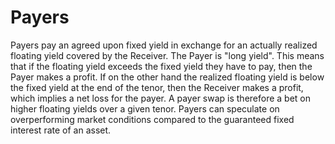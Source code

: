 # Payers

Payers pay an agreed upon fixed yield in exchange for an actually realized
floating yield covered by the Receiver. The Payer is "long yield". This means
that if the floating yield exceeds the fixed yield they have to pay, then the
Payer makes a profit. If on the other hand the realized floating yield is below
the fixed yield at the end of the tenor, then the Receiver makes a profit, which
implies a net loss for the payer. A payer swap is therefore a bet on higher
floating yields over a given tenor. Payers can speculate on overperforming
market conditions compared to the guaranteed fixed interest rate of an asset.
